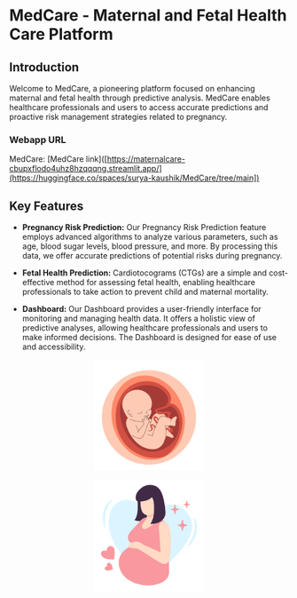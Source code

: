 # MedCare - Maternal and Fetal Health Care Platform

## Introduction

Welcome to MedCare, a pioneering platform focused on enhancing maternal and fetal health through predictive analysis. MedCare enables healthcare professionals and users to access accurate predictions and proactive risk management strategies related to pregnancy.

### Webapp URL
MedCare: [MedCare link]([https://maternalcare-cbupxflodo4uhz8hzqqqng.streamlit.app/](https://huggingface.co/spaces/surya-kaushik/MedCare/tree/main])

## Key Features

- **Pregnancy Risk Prediction:** Our Pregnancy Risk Prediction feature employs advanced algorithms to analyze various parameters, such as age, blood sugar levels, blood pressure, and more. By processing this data, we offer accurate predictions of potential risks during pregnancy.

- **Fetal Health Prediction:** Cardiotocograms (CTGs) are a simple and cost-effective method for assessing fetal health, enabling healthcare professionals to take action to prevent child and maternal mortality.
- **Dashboard:** Our Dashboard provides a user-friendly interface for monitoring and managing health data. It offers a holistic view of predictive analyses, allowing healthcare professionals and users to make informed decisions. The Dashboard is designed for ease of use and accessibility.

<p align="center">
     <img src="./Fetal Health.png" alt="preganancy_risk_Prediction" width="200" height  = "200"/>

</p>

<p align="center">
    <img src="./Maternal Health.png" alt="dashboard" width="200" height  = "200"/>

</p>



